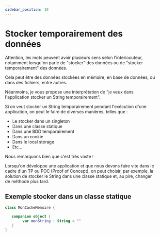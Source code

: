 ```yaml
---
sidebar_position: 10
---
```


# Stocker temporairement des données

Attention, les mots peuvent avoir plusieurs sens selon l'interlocuteur, notamment lorsqu'on parle de "stocker" des données ou de "stocker temporairement" des données.

Cela peut être des données stockées en mémoire, en base de données, ou dans des fichiers, entre autres.

Néanmoins, je vous propose une interprétation de "je veux dans l'application stocker un String temporairement".

Si on veut stocker un String temporairement pendant l'exécution d'une application, on peut le faire de diverses manières, telles que :

- Le stocker dans un singleton
- Dans une classe statique
- Dans une BDD temporairement
- Dans un cookie
- Dans le local storage
- Etc...

Nous remarquons bien que c'est très vaste !

Lorsqu'on développe une application et que nous devons faire vite dans le cadre d'un TP ou POC (Proof of Concept), on peut choisir, par exemple, la solution de stocker le String dans une classe statique et, au pire, changer de méthode plus tard.


## Exemple stocker dans un classe statique


```kotlin
class MonCacheMemoire {

   companion object {
        var monString : String = ""
   }
}
```
